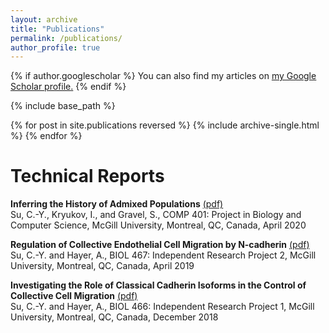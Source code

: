 ```yaml
---
layout: archive
title: "Publications"
permalink: /publications/
author_profile: true
---
```


{% if author.googlescholar %}
  You can also find my articles on <u><a href="{{author.googlescholar}}">my Google Scholar profile</a>.</u>
{% endif %}

{% include base_path %}

{% for post in site.publications reversed %}
  {% include archive-single.html %}
{% endfor %}

# Technical Reports

**Inferring the History of Admixed Populations**
[(pdf)](http://chenyangsu.github.io/files/2020-04-17-comp401.pdf)  
Su, C.-Y., Kryukov, I., and Gravel, S., COMP 401: Project in Biology and Computer Science, McGill University, Montreal, QC, Canada, April 2020

**Regulation of Collective Endothelial Cell Migration by N-cadherin**
[(pdf)](http://chenyangsu.github.io/files/2019-04-13-biol467.pdf)  
Su, C.-Y. and Hayer, A., BIOL 467: Independent Research Project 2, McGill University, Montreal, QC, Canada, April 2019

**Investigating the Role of Classical Cadherin Isoforms in the Control of Collective Cell Migration**
[(pdf)](http://chenyangsu.github.io/files/2018-12-04-biol466.pdf)  
Su, C.-Y. and Hayer, A., BIOL 466: Independent Research Project 1, McGill University, Montreal, QC, Canada, December 2018
